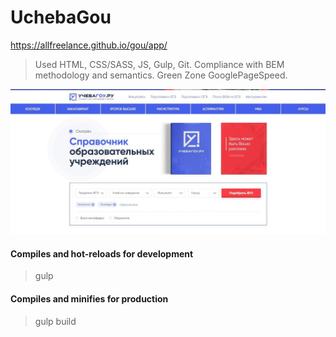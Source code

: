# UchebaGou
https://allfreelance.github.io/gou/app/
> Used HTML, CSS/SASS, JS, Gulp, Git.
> Compliance with BEM methodology and semantics. Green Zone GooglePageSpeed.

[![](https://github.com/allfreelance/gou/blob/main/screen.jpg)](https://allfreelance.github.io/gou/app/)

#### Compiles and hot-reloads for development
> gulp

#### Compiles and minifies for production
> gulp build




